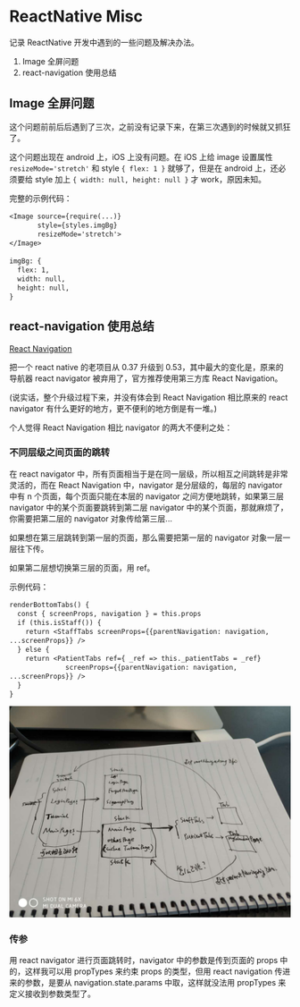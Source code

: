# ReactNative Misc

记录 ReactNative 开发中遇到的一些问题及解决办法。

1. Image 全屏问题
1. react-navigation 使用总结

## Image 全屏问题

这个问题前前后后遇到了三次，之前没有记录下来，在第三次遇到的时候就又抓狂了。

这个问题出现在 android 上，iOS 上没有问题。在 iOS 上给 image 设置属性 `resizeMode='stretch'` 和 style `{ flex: 1 }` 就够了，但是在 android 上，还必须要给 style 加上 `{ width: null, height: null }` 才 work，原因未知。

完整的示例代码：

    <Image source={require(...)}
           style={styles.imgBg}
           resizeMode='stretch'>
    </Image>

    imgBg: {
      flex: 1,
      width: null,
      height: null,
    }

## react-navigation 使用总结

[React Navigation](https://reactnavigation.org/)

把一个 react native 的老项目从 0.37 升级到 0.53，其中最大的变化是，原来的导航器 react navigator 被弃用了，官方推荐使用第三方库 React Navigation。

(说实话，整个升级过程下来，并没有体会到 React Navigation 相比原来的 react navigator 有什么更好的地方，更不便利的地方倒是有一堆。)

个人觉得 React Navigation 相比 navigator 的两大不便利之处：

### 不同层级之间页面的跳转

在 react navigator 中，所有页面相当于是在同一层级，所以相互之间跳转是非常灵活的，而在 React Navigation 中，navigator 是分层级的，每层的 navigator 中有 n 个页面，每个页面只能在本层的 navigator 之间方便地跳转，如果第三层 navigator 中的某个页面要跳转到第二层 navigator 中的某个页面，那就麻烦了，你需要把第二层的 navigator 对象传给第三层...

如果想在第三层跳转到第一层的页面，那么需要把第一层的 navigator 对象一层一层往下传。

如果第二层想切换第三层的页面，用 ref。

示例代码：

    renderBottomTabs() {
      const { screenProps, navigation } = this.props
      if (this.isStaff()) {
        return <StaffTabs screenProps={{parentNavigation: navigation, ...screenProps}} />
      } else {
        return <PatientTabs ref={ _ref => this._patientTabs = _ref}
                  screenProps={{parentNavigation: navigation, ...screenProps}} />
      }
    }

![](../art/react-navigation.jpeg)

### 传参

用 react navigator 进行页面跳转时，navigator 中的参数是传到页面的 props 中的，这样我可以用 propTypes 来约束 props 的类型，但用 react navigation 传进来的参数，是要从 navigation.state.params 中取，这样就没法用 propTypes 来定义接收到参数类型了。
